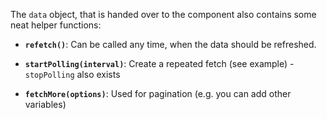 The `data` object, that is handed over to the component also contains some neat
helper functions:

* **`refetch()`**: Can be called any time, when the data should be refreshed.

* **`startPolling(interval)`**: Create a repeated fetch (see example) -
  `stopPolling` also exists

* **`fetchMore(options)`**: Used for pagination (e.g. you can add other
  variables)
